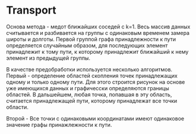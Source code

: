 # Transport
Основа метода - медот ближайших соседей с k=1. Весь массив данных считывается и разбивается на группы с одинаковым временем замера широты и
долготы. Первой группой графа принадлежности к пути определяется случайным образом, для последующих элемент принадлежит к тому пути, к 
которому принадлежит ближайший к нему элемент из предыдущей группы.

В качестве предобработки используется несколько алгоритмов.
Первый - определение областей скопления точек принадлежащих одному и только одному пути. Для этого строится рисунок на основе уже имеющихся
данных и графичесски определяются границы областей. В дальшейшем, любая точка, попавшая в эту область, считается принадлежащей пути,
которому принадлежат все точки области.

Второй - Все точки с одинаковыми координатами имеют одинаковое значение графы принажлежности к пути.
